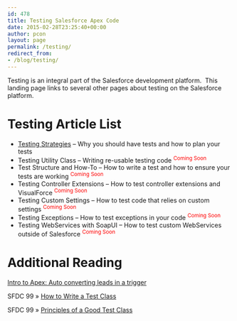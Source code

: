 ```yaml
---
id: 478
title: Testing Salesforce Apex Code
date: 2015-02-28T23:25:40+00:00
author: pcon
layout: page
permalink: /testing/
redirect_from:
- /blog/testing/
---
```

Testing is an integral part of the Salesforce development platform.  This landing page links to several other pages about testing on the Salesforce platform.

# Testing Article List

* [Testing Strategies](/testing/strategies/) &#8211; Why you should have tests and how to plan your tests
* Testing Utility Class &#8211; Writing re-usable testing code <sup><span style="color: #ff0000;">Coming Soon</span></sup>
* Test Structure and How-To &#8211; How to write a test and how to ensure your tests are working <sup><span style="color: #ff0000;">Coming Soon</span></sup>
* Testing Controller Extensions &#8211; How to test controller extensions and VisualForce <sup><span style="color: #ff0000;">Coming Soon</span></sup>
* Testing Custom Settings &#8211; How to test code that relies on custom settings <sup><span style="color: #ff0000;">Coming Soon</span></sup>
* Testing Exceptions &#8211; How to test exceptions in your code <sup><span style="color: #ff0000;">Coming Soon</span></sup>
* Testing WebServices with SoapUI &#8211; How to test custom WebServices outside of Salesforce <sup><span style="color: #ff0000;">Coming Soon</span></sup>

# Additional Reading

[Intro to Apex: Auto converting leads in a trigger](http://blog.deadlypenguin.com/blog/2014/07/23/intro-to-apex-auto-converting-leads-in-a-trigger/ "Intro to Apex: Auto converting leads in a trigger")

SFDC 99 » <a title="How to Write a Test Class" href="http://www.sfdc99.com/2013/05/14/how-to-write-a-test-class/" target="_blank">How to Write a Test Class</a>

SFDC 99 » <a title="Principles of a Good Test Class" href="http://www.sfdc99.com/2013/11/02/principles-of-a-good-test-class/" target="_blank">Principles of a Good Test Class</a>